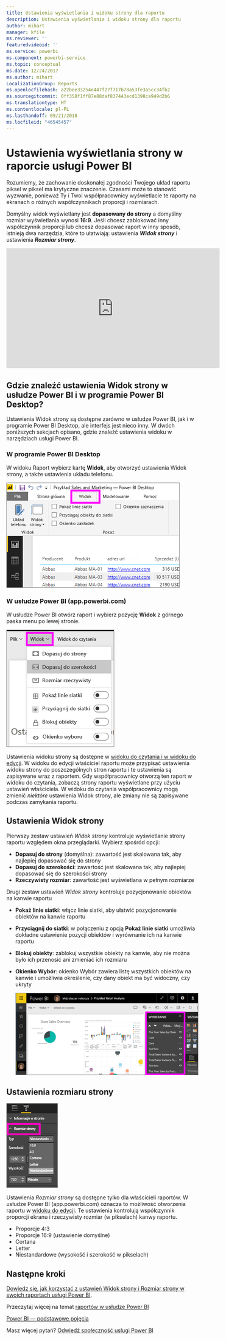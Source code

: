 ```yaml
---
title: Ustawienia wyświetlania i widoku strony dla raportu
description: Ustawienia wyświetlania i widoku strony dla raportu
author: mihart
manager: kfile
ms.reviewer: ''
featuredvideoid: ''
ms.service: powerbi
ms.component: powerbi-service
ms.topic: conceptual
ms.date: 12/24/2017
ms.author: mihart
LocalizationGroup: Reports
ms.openlocfilehash: a22bee33254e447f27f717b78a53fe3a5cc34fb2
ms.sourcegitcommit: 0ff358f1ff87e88daf837443ecd1398ca949d2b6
ms.translationtype: HT
ms.contentlocale: pl-PL
ms.lasthandoff: 09/21/2018
ms.locfileid: "46545457"
---
```

# <a name="page-display-settings-in-a-power-bi-report"></a>Ustawienia wyświetlania strony w raporcie usługi Power BI
Rozumiemy, że zachowanie doskonałej zgodności Twojego układ raportu piksel w piksel ma krytyczne znaczenie. Czasami może to stanowić wyzwanie, ponieważ Ty i Twoi współpracownicy wyświetlacie te raporty na ekranach o różnych współczynnikach proporcji i rozmiarach. 

Domyślny widok wyświetlany jest **dopasowany do strony** a domyślny rozmiar wyświetlania wynosi **16:9**. Jeśli chcesz zablokować inny współczynnik proporcji lub chcesz dopasować raport w inny sposób, istnieją dwa narzędzia, które to ułatwiają: ustawienia ***Widok strony*** i ustawienia ***Rozmiar strony***.

<iframe width="560" height="315" src="https://www.youtube.com/embed/5tg-OXzxe2g" frameborder="0" allowfullscreen></iframe>


## <a name="where-to-find-page-view-settings-in-power-bi-service-and-power-bi-desktop"></a>Gdzie znaleźć ustawienia Widok strony w usłudze Power BI i w programie Power BI Desktop?
Ustawienia Widok strony są dostępne zarówno w usłudze Power BI, jak i w programie Power BI Desktop, ale interfejs jest nieco inny. W dwóch poniższych sekcjach opisano, gdzie znaleźć ustawienia widoku w narzędziach usługi Power BI.

### <a name="in-power-bi-desktop"></a>W programie Power BI Desktop
W widoku Raport wybierz kartę **Widok**, aby otworzyć ustawienia Widok strony, a także ustawienia układu telefonu.

  ![Okienko Wybór](media/power-bi-report-display-settings/power-bi-desktop-view-settings.png)

### <a name="in-power-bi-service-apppowerbicom"></a>W usłudze Power BI (app.powerbi.com)
W usłudze Power BI otwórz raport i wybierz pozycję **Widok** z górnego paska menu po lewej stronie.

![](media/power-bi-report-display-settings/power-bi-change-page-view.png)

Ustawienia widoku strony są dostępne w [widoku do czytania i w widoku do edycji](consumer/end-user-reading-view.md). W widoku do edycji właściciel raportu może przypisać ustawienia widoku strony do poszczególnych stron raportu i te ustawienia są zapisywane wraz z raportem. Gdy współpracownicy otworzą ten raport w widoku do czytania, zobaczą strony raportu wyświetlane przy użyciu ustawień właściciela.  W widoku do czytania współpracownicy mogą zmienić *niektóre* ustawienia Widok strony, ale zmiany nie są zapisywane podczas zamykania raportu.

##    <a name="page-view-settings"></a>Ustawienia Widok strony
Pierwszy zestaw ustawień *Widok strony* kontroluje wyświetlanie strony raportu względem okna przeglądarki.  Wybierz spośród opcji:

* **Dopasuj do strony** (domyślna): zawartość jest skalowana tak, aby najlepiej dopasować się do strony
* **Dopasuj do szerokości**: zawartość jest skalowana tak, aby najlepiej dopasować się do szerokości strony
* **Rzeczywisty rozmiar**: zawartość jest wyświetlana w pełnym rozmiarze

Drugi zestaw ustawień *Widok strony* kontroluje pozycjonowanie obiektów na kanwie raportu

* **Pokaż linie siatki**: włącz linie siatki, aby ułatwić pozycjonowanie obiektów na kanwie raportu
* **Przyciągnij do siatki**: w połączeniu z opcją **Pokaż linie siatki** umożliwia dokładne ustawienie pozycji obiektów i wyrównanie ich na kanwie raportu 
* **Blokuj obiekty**: zablokuj wszystkie obiekty na kanwie, aby nie można było ich przenosić ani zmieniać ich rozmiaru
* **Okienko Wybór**: okienko Wybór zawiera listę wszystkich obiektów na kanwie i umożliwia określenie, czy dany obiekt ma być widoczny, czy ukryty

    ![Okienko Wybór](media/power-bi-report-display-settings/power-bi-selection-pane.png)



## <a name="page-size-settings"></a>Ustawienia rozmiaru strony
![](media/power-bi-report-display-settings/power-bi--page-size.png)

Ustawienia *Rozmiar strony* są dostępne tylko dla właścicieli raportów. W usłudze Power BI (app.powerbi.com) oznacza to możliwość otworzenia raportu w [widoku do edycji](consumer/end-user-reading-view.md). Te ustawienia kontrolują współczynnik proporcji ekranu i rzeczywisty rozmiar (w pikselach) kanwy raportu.   

* Proporcje 4:3
* Proporcje 16:9 (ustawienie domyślne)
* Cortana
* Letter
* Niestandardowe (wysokość i szerokość w pikselach)

## <a name="next-steps"></a>Następne kroki
[Dowiedz się, jak korzystać z ustawień Widok strony i Rozmiar strony w swoich raportach usługi Power BI](consumer/end-user-report-view.md).

Przeczytaj więcej na temat [raportów w usłudze Power BI](consumer/end-user-reports.md)

[Power BI — podstawowe pojęcia](consumer/end-user-basic-concepts.md)

Masz więcej pytań? [Odwiedź społeczność usługi Power BI](http://community.powerbi.com/)


